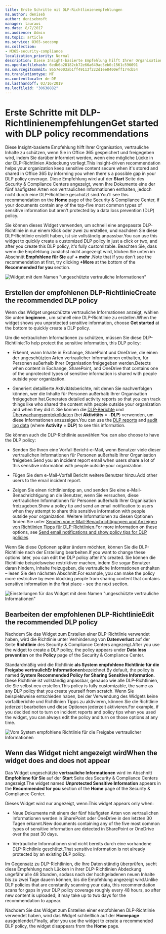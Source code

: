 ```yaml
---
title: Erste Schritte mit DLP-Richtlinienempfehlungen
ms.author: deniseb
author: denisebmsft
manager: laurawi
ms.date: 8/7/2017
ms.audience: Admin
ms.topic: article
ms.service: O365-seccomp
ms.collection:
- M365-security-compliance
localization_priority: Normal
description: Diese Insight-basierte Empfehlung hilft Ihrer Organisation, vertrauliche Inhalte zu schützen, wenn Sie in Office 365 gespeichert und freigegeben wird, indem Sie darüber informiert werden, wenn eine mögliche Lücke in der DLP-Richtlinien Abdeckung vorliegt. Diese Empfehlung wird auf der Startseite des Security &amp; Compliance Centers angezeigt, wenn Ihre Dokumente eine der fünf häufigsten Arten vertraulicher Informationen enthalten, aber nicht durch eine DLP-Richtlinie geschützt sind.
ms.openlocfilehash: 6edb6a28182cb72e66a649ac5eb0c1561c596091
ms.sourcegitcommit: 8657e003ab1ff49113f222d1ee8400eff174cb54
ms.translationtype: MT
ms.contentlocale: de-DE
ms.lasthandoff: 03/16/2019
ms.locfileid: "30638882"
---
```

# <a name="get-started-with-dlp-policy-recommendations"></a><span data-ttu-id="1df18-104">Erste Schritte mit DLP-Richtlinienempfehlungen</span><span class="sxs-lookup"><span data-stu-id="1df18-104">Get started with DLP policy recommendations</span></span>

<span data-ttu-id="1df18-105">Diese Insight-basierte Empfehlung hilft Ihrer Organisation, vertrauliche Inhalte zu schützen, wenn Sie in Office 365 gespeichert und freigegeben wird, indem Sie darüber informiert werden, wenn eine mögliche Lücke in der DLP-Richtlinien Abdeckung vorliegt.</span><span class="sxs-lookup"><span data-stu-id="1df18-105">This insight-driven recommendation helps your organization keep sensitive content secure when it's stored and shared in Office 365 by informing you when there's a possible gap in your DLP policy coverage.</span></span> <span data-ttu-id="1df18-106">Diese Empfehlung wird auf der **Start** Seite des Security &amp; Compliance Centers angezeigt, wenn Ihre Dokumente eine der fünf häufigsten Arten von vertraulichen Informationen enthalten, jedoch nicht durch eine DLP-Richtlinie geschützt sind.</span><span class="sxs-lookup"><span data-stu-id="1df18-106">You'll see this recommendation on the **Home** page of the Security &amp; Compliance Center, if your documents contain any of the top-five most common types of sensitive information but aren't protected by a data loss prevention (DLP) policy.</span></span> 
  
<span data-ttu-id="1df18-107">Sie können dieses Widget verwenden, um schnell eine angepasste DLP-Richtlinie in nur einem Klick oder zwei zu erstellen, und nachdem Sie diese DLP-Richtlinie erstellt haben, ist sie vollständig anpassbar.</span><span class="sxs-lookup"><span data-stu-id="1df18-107">You can use this widget to quickly create a customized DLP policy in just a click or two, and after you create this DLP policy, it's fully customizable.</span></span> <span data-ttu-id="1df18-108">Beachten Sie, dass wenn die Empfehlung zunächst nicht angezeigt wird, klicken Sie unten im Abschnitt **Empfohlene für Sie** auf **+ mehr** .</span><span class="sxs-lookup"><span data-stu-id="1df18-108">Note that if you don't see the recommendation at first, try clicking **+More** at the bottom of the **Recommended for you** section.</span></span> 
  
![Widget mit dem Namen "ungeschützte vertrauliche Informationen"](media/91bc04d2-6eff-4294-8b73-b2d56d26ffc4.png)
  
## <a name="create-the-recommended-dlp-policy"></a><span data-ttu-id="1df18-110">Erstellen der empfohlenen DLP-Richtlinie</span><span class="sxs-lookup"><span data-stu-id="1df18-110">Create the recommended DLP policy</span></span>

<span data-ttu-id="1df18-111">Wenn das Widget ungeschützte vertrauliche Informationen anzeigt, wählen Sie unten **beginnen** , um schnell eine DLP-Richtlinie zu erstellen.</span><span class="sxs-lookup"><span data-stu-id="1df18-111">When the widget shows you unprotected sensitive information, choose **Get started** at the bottom to quickly create a DLP policy.</span></span> 
  
<span data-ttu-id="1df18-112">Um die vertraulichen Informationen zu schützen, müssen Sie diese DLP-Richtlinie:</span><span class="sxs-lookup"><span data-stu-id="1df18-112">To help protect the sensitive information, this DLP policy:</span></span>
  
- <span data-ttu-id="1df18-113">Erkennt, wann Inhalte in Exchange, SharePoint und OneDrive, die einen der ungeschützten Arten vertraulicher Informationen enthalten, für Personen außerhalb Ihrer Organisation freigegeben werden.</span><span class="sxs-lookup"><span data-stu-id="1df18-113">Detects when content in Exchange, SharePoint, and OneDrive that contains one of the unprotected types of sensitive information is shared with people outside your organization.</span></span>
    
- <span data-ttu-id="1df18-114">Generiert detaillierte Aktivitätsberichte, mit denen Sie nachverfolgen können, wer die Inhalte für Personen außerhalb Ihrer Organisation freigegeben hat.</span><span class="sxs-lookup"><span data-stu-id="1df18-114">Generates detailed activity reports so that you can track things like who shared the content with people outside your organization and when they did it.</span></span> <span data-ttu-id="1df18-115">Sie können die [DLP-Berichte](view-the-dlp-reports.md) und [Überwachungsprotokolldaten](search-the-audit-log-in-security-and-compliance.md) (bei **Aktivitäts** = -**DLP**) verwenden, um diese Informationen anzuzeigen.</span><span class="sxs-lookup"><span data-stu-id="1df18-115">You can use the [DLP reports](view-the-dlp-reports.md) and [audit log data](search-the-audit-log-in-security-and-compliance.md) (where **Activity** = **DLP**) to see this information.</span></span>
    
<span data-ttu-id="1df18-116">Sie können auch die DLP-Richtlinie auswählen:</span><span class="sxs-lookup"><span data-stu-id="1df18-116">You can also choose to have the DLP policy:</span></span>
  
- <span data-ttu-id="1df18-117">Senden Sie Ihnen eine Vorfall Bericht-e-Mail, wenn Benutzer viele dieser vertraulichen Informationen für Personen außerhalb Ihrer Organisation freigeben.</span><span class="sxs-lookup"><span data-stu-id="1df18-117">Send you an incident report email when users share a lot of this sensitive information with people outside your organization.</span></span>
    
- <span data-ttu-id="1df18-118">Fügen Sie dem e-Mail-Vorfall Bericht weitere Benutzer hinzu.</span><span class="sxs-lookup"><span data-stu-id="1df18-118">Add other users to the email incident report.</span></span>
    
- <span data-ttu-id="1df18-119">Zeigen Sie einen richtlinientipp an, und senden Sie eine e-Mail-Benachrichtigung an die Benutzer, wenn Sie versuchen, diese vertraulichen Informationen für Personen außerhalb Ihrer Organisation freizugeben.</span><span class="sxs-lookup"><span data-stu-id="1df18-119">Show a policy tip and send an email notification to users when they attempt to share this sensitive information with people outside your organization.</span></span> <span data-ttu-id="1df18-120">Weitere Informationen zu diesen Optionen finden Sie unter [Senden von e-Mail-Benachrichtigungen und Anzeigen von Richtlinien Tipps für DLP-Richtlinien](use-notifications-and-policy-tips.md).</span><span class="sxs-lookup"><span data-stu-id="1df18-120">For more information on these options, see [Send email notifications and show policy tips for DLP policies](use-notifications-and-policy-tips.md).</span></span>
    
<span data-ttu-id="1df18-121">Wenn Sie diese Optionen später ändern möchten, können Sie die DLP-Richtlinie nach der Erstellung bearbeiten.</span><span class="sxs-lookup"><span data-stu-id="1df18-121">If you want to change these options later, you can edit the DLP policy after it's created.</span></span> <span data-ttu-id="1df18-122">Sie können die Richtlinie beispielsweise restriktiver machen, indem Sie sogar Benutzer daran hindern, Inhalte freizugeben, die vertrauliche Informationen enthalten – lesen Sie den nächsten Abschnitt.</span><span class="sxs-lookup"><span data-stu-id="1df18-122">For example, you can make the policy more restrictive by even blocking people from sharing content that contains sensitive information in the first place - see the next section.</span></span>
  
![Einstellungen für das Widget mit dem Namen "ungeschützte vertrauliche Informationen"](media/b6106cbd-1bed-4582-aaef-b678de470c9b.png)
  
## <a name="edit-the-recommended-dlp-policy"></a><span data-ttu-id="1df18-124">Bearbeiten der empfohlenen DLP-Richtlinie</span><span class="sxs-lookup"><span data-stu-id="1df18-124">Edit the recommended DLP policy</span></span>

<span data-ttu-id="1df18-125">Nachdem Sie das Widget zum Erstellen einer DLP-Richtlinie verwendet haben, wird die Richtlinie unter Verhinderung von **Datenverlust** auf der Seite **Richtlinie** des Security &amp; Compliance Centers angezeigt.</span><span class="sxs-lookup"><span data-stu-id="1df18-125">After you use the widget to create a DLP policy, the policy appears under **Data loss prevention** on the **Policy** page of the Security &amp; Compliance Center.</span></span> 
  
<span data-ttu-id="1df18-126">Standardmäßig wird die Richtlinie **als System empfohlene Richtlinie für die Freigabe vertraulichEr Informationen**bezeichnet.</span><span class="sxs-lookup"><span data-stu-id="1df18-126">By default, the policy is named **System Recommended Policy for Sharing Sensitive Information**.</span></span> <span data-ttu-id="1df18-127">Diese Richtlinie ist vollständig anpassbar, genauso wie alle DLP-Richtlinien, die Sie selbst neu erstellen.</span><span class="sxs-lookup"><span data-stu-id="1df18-127">This policy is fully customizable, the same as any DLP policy that you create yourself from scratch.</span></span> <span data-ttu-id="1df18-128">Wenn Sie beispielsweise entschieden haben, bei der Verwendung des Widgets keine vorfallberichte und Richtlinien Tipps zu aktivieren, können Sie die Richtlinie jederzeit bearbeiten und diese Optionen jederzeit aktivieren.</span><span class="sxs-lookup"><span data-stu-id="1df18-128">For example, if you decided not to turn on incident reports and policy tips when you used the widget, you can always edit the policy and turn on those options at any time.</span></span>
  
![Vom System empfohlene Richtlinie für die Freigabe vertraulicher Informationen](media/2fc49f25-ec25-4433-add4-d60f73888f13.png)
  
## <a name="when-the-widget-does-and-does-not-appear"></a><span data-ttu-id="1df18-130">Wenn das Widget nicht angezeigt wird</span><span class="sxs-lookup"><span data-stu-id="1df18-130">When the widget does and does not appear</span></span>

<span data-ttu-id="1df18-131">Das Widget ungeschützte **vertrauliche Informationen** wird im Abschnitt **Empfohlene für Sie** auf der **Start** Seite des Security &amp; Compliance Centers angezeigt.</span><span class="sxs-lookup"><span data-stu-id="1df18-131">The widget named **Unprotected Sensitive Information** appears in the **Recommended for you** section of the **Home** page of the Security &amp; Compliance Center.</span></span> 
  
<span data-ttu-id="1df18-132">Dieses Widget wird nur angezeigt, wenn:</span><span class="sxs-lookup"><span data-stu-id="1df18-132">This widget appears only when:</span></span>
  
- <span data-ttu-id="1df18-133">Neue Dokumente mit einem der fünf häufigsten Arten von vertraulichen Informationen werden in SharePoint oder OneDrive in den letzten 30 Tagen erkannt.</span><span class="sxs-lookup"><span data-stu-id="1df18-133">New documents containing any of the five most common types of sensitive information are detected in SharePoint or OneDrive over the past 30 days.</span></span>
    
- <span data-ttu-id="1df18-134">Vertrauliche Informationen sind nicht bereits durch eine vorhandene DLP-Richtlinie geschützt.</span><span class="sxs-lookup"><span data-stu-id="1df18-134">That sensitive information is not already protected by an existing DLP policy.</span></span>
    
<span data-ttu-id="1df18-135">Im Gegensatz zu DLP-Richtlinien, die Ihre Daten ständig überprüfen, sucht diese Empfehlung nach Lücken in ihrer DLP-Richtlinien Abdeckung ungefähr alle 48 Stunden, sodass nach der hochgeladenen neuen Inhalte bis zu zwei Tage dauern können, bis die Empfehlung angezeigt wird.</span><span class="sxs-lookup"><span data-stu-id="1df18-135">Unlike DLP policies that are constantly scanning your data, this recommendation scans for gaps in your DLP policy coverage roughly every 48 hours, so after new content is uploaded, it may take up to two days for the recommendation to appear.</span></span>
  
<span data-ttu-id="1df18-136">Nachdem Sie das Widget zum Erstellen einer empfohlenen DLP-Richtlinie verwendet haben, wird das Widget schließlich auf der **Homepage** ausgeblendet.</span><span class="sxs-lookup"><span data-stu-id="1df18-136">Finally, after you use the widget to create a recommended DLP policy, the widget disappears from the **Home** page.</span></span> 
  

